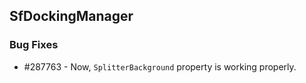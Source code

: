 ## SfDockingManager

### Bug Fixes

* \#287763 - Now, `SplitterBackground` property is working properly.
